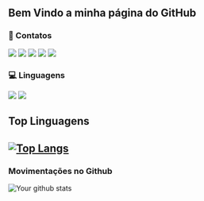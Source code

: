 ## Bem Vindo a minha página do GitHub

### 📱 Contatos
[<img src="https://img.shields.io/badge/github-%23100000.svg?&style=for-the-badge&logo=github&logoColor=white">](https://github.com/niscas123) [<img src="https://img.shields.io/badge/linkedin-%230077B5.svg?&style=for-the-badge&logo=linkedin&logoColor=white" />](https://www.linkedin.com/in/n%C3%ADcollas-ivanno-093532134/) [<img src = "https://img.shields.io/badge/instagram-%23E4405F.svg?&style=for-the-badge&logo=instagram&logoColor=white">](https://www.instagram.com/nicollasivanno/) [<img src = "https://img.shields.io/badge/facebook-%231877F2.svg?&style=for-the-badge&logo=facebook&logoColor=white">](https://www.facebook.com/nicollas.ivanno/) [<img src="https://img.shields.io/badge/gmail-%23D14836.svg?&style=for-the-badge&logo=gmail&logoColor=white">](mailto:nicollas.ivanno@gmail.com)

### 💻 Linguagens
<img src="https://img.shields.io/badge/python%20-%2314354C.svg?&style=for-the-badge&logo=python&logoColor=white"> <img src="https://img.shields.io/badge/java-%23ED8B00.svg?&style=for-the-badge&logo=java&logoColor=white">

## Top Linguagens
 
[![Top Langs](https://github-readme-stats.vercel.app/api/top-langs/?username=niscas123&layout=compact)](https://github.com/niscas123)
---

### Movimentações no Github
![Your github stats](https://github-readme-stats.vercel.app/api/?username=niscas123&show_icons=true&title_color=fff&icon_color=79ff97&text_color=9f9f9f&bg_color=151515)
